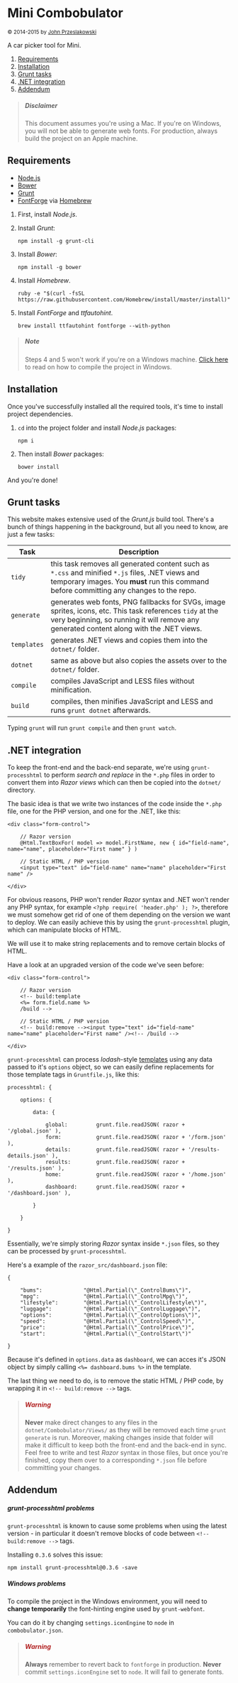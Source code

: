 # Mini Combobulator

<small>&copy; 2014-2015 by [John Przeslakowski](http://goodpixels.co.uk)</small>

A car picker tool for Mini.

1. [Requirements](#requirements)
2. [Installation](#installation)
3. [Grunt tasks](#grunt-tasks)
4. [.NET integration](#net-integration)
5. [Addendum](#addendum)

> ##### Disclaimer
> This document assumes you're using a Mac. If you're on Windows, you will not be able to generate web fonts. For production, always build the project on an Apple machine.

## Requirements

* [Node.js](http://nodejs.org/)
* [Bower](http://bower.io/)
* [Grunt](http://gruntjs.com/)
* [FontForge](http://fontforge.github.io/en-US/) via [Homebrew](http://brew.sh/)

1. First, install *Node.js*.
2. Install *Grunt*:

	```
	npm install -g grunt-cli
	```

3. Install *Bower*:

	```
	npm install -g bower
	```

4. Install *Homebrew*.

	```
	ruby -e "$(curl -fsSL https://raw.githubusercontent.com/Homebrew/install/master/install)"
	```

5. Install *FontForge* and *ttfautohint*.

	```
	brew install ttfautohint fontforge --with-python
	```

> ##### Note
> Steps 4 and 5 won't work if you're on a Windows machine. [Click here](#addendum) to read on how to compile the project in Windows.

## Installation

Once you've successfully installed all the required tools, it's time to install project dependencies.

1. `cd` into the project folder and install *Node.js* packages:

	```
	npm i
	```

2. Then install *Bower* packages:

	```
	bower install
	```

And you're done!

## Grunt tasks

This website makes extensive used of the *Grunt.js* build tool. There's a bunch of things happening in the background, but all you need to know, are just a few tasks:

Task		| Description
--------------------| -----------
`tidy` 		| this task removes all generated content such as `*.css` and minified `*.js` files, .NET views and temporary images. You **must** run this command before committing any changes to the repo.
`generate` 	| generates web fonts, PNG fallbacks for SVGs, image sprites, icons, etc. This task references `tidy` at the very beginning, so running it will remove any generated content along with the .NET views.
`templates` | generates .NET views and copies them into the `dotnet/` folder.
`dotnet` 	| same as above but also copies the assets over to the `dotnet/` folder.
`compile` 	| compiles JavaScript and LESS files without minification.
`build`		| compiles, then minifies JavaScript and LESS and runs `grunt dotnet` afterwards.

Typing `grunt` will run `grunt compile` and then `grunt watch`.

## .NET integration

To keep the front-end and the back-end separate, we're using `grunt-processhtml` to perform *search and replace* in the `*.php` files in order to convert them into *Razor views* which can then be copied into the `dotnet/` directory.

The basic idea is that we write two instances of the code inside the `*.php` file, one for the PHP version, and one for the .NET, like this:

```
<div class="form-control">

	// Razor version
	@Html.TextBoxFor( model => model.FirstName, new { id="field-name", name="name", placeholder="First name" } )​

	// Static HTML / PHP version
	<input type="text" id="field-name" name="name" placeholder="First name" />

</div>
```

For obvious reasons, PHP won't render *Razor* syntax and .NET won't render any PHP syntax, for example `<?php require( 'header.php' ); ?>`, therefore we must somehow get rid of one of them depending on the version we want to deploy. We can easily achieve this by using the `grunt-processhtml` plugin, which can manipulate blocks of HTML.

We will use it to make string replacements and to remove certain blocks of HTML.

Have a look at an upgraded version of the code we've seen before:

```
<div class="form-control">

	// Razor version
	<!-- build:template
	<%= form.field.name %>
	/build -->

	// Static HTML / PHP version
	<!-- build:remove --><input type="text" id="field-name" name="name" placeholder="First name" /><!-- /build -->

</div>
```

`grunt-processhtml` can process *lodash*-style [templates](https://lodash.com/docs/#template) using any data passed to it's `options` object, so we can easily define replacements for those template tags in `Gruntfile.js`, like this:

```
processhtml: {
		
	options: {
	
		data: {

			global:			grunt.file.readJSON( razor + '/global.json' ),
			form:			grunt.file.readJSON( razor + '/form.json' ),
			details:		grunt.file.readJSON( razor + '/results-details.json' ),
			results:		grunt.file.readJSON( razor + '/results.json' ),
			home:			grunt.file.readJSON( razor + '/home.json' ),
			dashboard:		grunt.file.readJSON( razor + '/dashboard.json' ),

		}

	}

}
```

Essentially, we're simply storing *Razor* syntax inside `*.json` files, so they can be processed by `grunt-processhtml`.

Here's a example of the `razor_src/dashboard.json` file:

```
{
	
	"bums":				"@Html.Partial(\"_ControlBums\")",
	"mpg":				"@Html.Partial(\"_ControlMpg\")",
	"lifestyle":		"@Html.Partial(\"_ControlLifestyle\")",
	"luggage":			"@Html.Partial(\"_ControlLuggage\")",
	"options":			"@Html.Partial(\"_ControlOptions\")",
	"speed":			"@Html.Partial(\"_ControlSpeed\")",
	"price":			"@Html.Partial(\"_ControlPrice\")",
	"start":			"@Html.Partial(\"_ControlStart\")"

}
``` 

Because it's defined in `options.data` as `dashboard`, we can acces it's JSON object by simply calling `<%= dashboard.bums %>` in the template.

The last thing we need to do, is to remove the static HTML / PHP code, by wrapping it in `<!-- build:remove -->` tags.

> ##### <span style="color: firebrick">Warning</span>
> **Never** make direct changes to any files in the `dotnet/Combobulator/Views/` as they will be removed each time `grunt generate` is run. Moreover, making changes inside that folder will make it difficult to keep both the front-end and the back-end in sync. Feel free to write and test *Razor* syntax in those files, but once you're finished, copy them over to a corresponding `*.json` file before committing your changes.

## Addendum

##### grunt-processhtml problems

`grunt-processhtml` is known to cause some problems when using the latest version - in particular it doesn't remove blocks of code between `<!-- build:remove -->` tags.

Installing `0.3.6` solves this issue:

```
npm install grunt-processhtml@0.3.6 -save
```

##### Windows problems

To compile the project in the Windows environment, you will need to **change temporarily** the font-hinting engine used by `grunt-webfont`.

You can do it by changing `settings.iconEngine` to `node` in `combobulator.json`.

> ##### <span style="color: firebrick">Warning</span>
> **Always** remember to revert back to `fontforge` in production.
> **Never** commit `settings.iconEngine` set to `node`. It will fail to generate fonts.